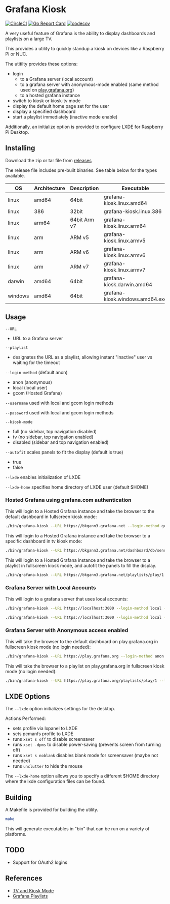 # Grafana Kiosk

[![CircleCI](https://circleci.com/gh/grafana/grafana-kiosk.svg?style=svg)](https://circleci.com/gh/grafana/grafana-kiosk)
[![Go Report Card](https://goreportcard.com/badge/github.com/grafana/grafana-kiosk)](https://goreportcard.com/report/github.com/grafana/grafana-kiosk) [![codecov](https://codecov.io/gh/grafana/grafana-kiosk/branch/master/graph/badge.svg)](https://codecov.io/gh/grafana/grafana-kiosk)

A very useful feature of Grafana is the ability to display dashboards and playlists on a large TV.

This provides a utility to quickly standup a kiosk on devices like a Raspberry Pi or NUC.

The utitilty provides these options:

- login
  - to a Grafana server (local account)
  - to a grafana server with anonymous-mode enabled (same method used on [play.grafana.org](https://play.grafana.org))
  - to a hosted grafana instance
- switch to kiosk or kiosk-tv mode
- display the default home page set for the user
- display a specified dashboard
- start a playlist immediately (inactive mode enable)

Additionally, an initialize option is provided to configure LXDE for Raspberry Pi Desktop.

## Installing

Download the zip or tar file from [releases](https://github.com/grafana/grafana-kiosk/releases)

The release file includes pre-built binaries. See table below for the types available.

|  OS    | Architecture | Description    | Executable                      |
| ------ | ------------ | -------------- | ------------------------------- |
| linux  | amd64        | 64bit          | grafana-kiosk.linux.amd64       |
| linux  | 386          | 32bit          | grafana-kiosk.linux.386         |
| linux  | arm64        | 64bit Arm v7   | grafana-kiosk.linux.arm64       |
| linux  | arm          | ARM v5         | grafana-kiosk.linux.armv5       |
| linux  | arm          | ARM v6         | grafana-kiosk.linux.armv6       |
| linux  | arm          | ARM v7         | grafana-kiosk.linux.armv7       |
| darwin | amd64        | 64bit          | grafana-kiosk.darwin.amd64      |
| windows| amd64        | 64bit          | grafana-kiosk.windows.amd64.exe |

## Usage

`--URL`

- URL to a Grafana server

`--playlist`

- designates the URL as a playlist, allowing instant "inactive" user vs waiting for the timeout

`--login-method` (default anon)

- anon (anonymous)
- local (local user)
- gcom (Hosted Grafana)

`--username` used with local and gcom login methods

`--password` used with local and gcom login methods

`--kiosk-mode`

- full  (no sidebar, top navigation disabled)
- tv (no sidebar, top navigation enabled)
- disabled (sidebar and top navigation enabled)

`--autofit` scales panels to fit the display (default is true)

- true
- false

`--lxde` enables initialization of LXDE

`--lxde-home` specifies home directory of LXDE user (default $HOME)

### Hosted Grafana using grafana.com authentication

This will login to a Hosted Grafana instance and take the browser to the default dashboard in fullscreen kiosk mode:

```bash
./bin/grafana-kiosk --URL https://bkgann3.grafana.net --login-method gcom --username bkgann --password abc123 --kiosk-mode full
```

This will login to a Hosted Grafana instance and take the browser to a specific dashboard in tv kiosk mode:

```bash
./bin/grafana-kiosk --URL https://bkgann3.grafana.net/dashboard/db/sensu-summary --login-method gcom --username bkgann --password abc123 --kiosk-mode tv
```

This will login to a Hosted Grafana instance and take the browser to a playlist in fullscreen kiosk mode, and autofit the panels to fill the display.

```bash
./bin/grafana-kiosk --URL https://bkgann3.grafana.net/playlists/play/1 --login-method gcom --username bkgann --password abc123 --kiosk-mode full --playlist --autofit
```

### Grafana Server with Local Accounts

This will login to a grafana server that uses local accounts:

```bash
./bin/grafana-kiosk --URL https://localhost:3000 --login-method local --username admin --password admin --kiosk-mode tv
```

```bash
./bin/grafana-kiosk --URL https://localhost:3000 --login-method local --username admin --password admin --kiosk-mode tv
```

### Grafana Server with Anonymous access enabled

This will take the browser to the default dashboard on play.grafana.org in fullscreen kiosk mode (no login needed):

```bash
./bin/grafana-kiosk --URL https://play.grafana.org --login-method anon --kiosk-mode tv
```

This will take the browser to a playlist on play.grafana.org in fullscreen kiosk mode (no login needed):

```bash
./bin/grafana-kiosk --URL https://play.grafana.org/playlists/play/1 --login-method anon --kiosk-mode tv
```

## LXDE Options

The `--lxde` option initializes settings for the desktop.

Actions Performed:

- sets profile via lxpanel to LXDE
- sets pcmanfs profile to LXDE
- runs `xset s off` to disable screensaver
- runs `xset -dpms` to disable power-saving (prevents screen from turning off)
- runs `xset s noblank` disables blank mode for screensaver (maybe not needed)
- runs `unclutter` to hide the mouse

The `--lxde-home` option allows you to specify a different $HOME directory where the lxde configuration files can be found.

## Building

A Makefile is provided for building the utility.

```bash
make
```

This will generate executables in "bin" that can be run on a variety of platforms.

## TODO

- Support for OAuth2 logins

## References

- [TV and Kiosk Mode](https://grafana.com/docs/guides/whats-new-in-v5-3/#tv-and-kiosk-mode)
- [Grafana Playlists](https://grafana.com/docs/reference/playlist)
